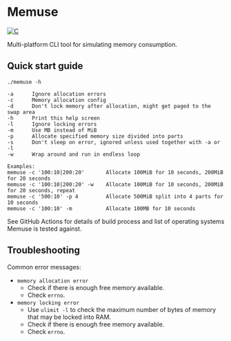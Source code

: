 # Memuse

[![C](https://github.com/ipastusi/memuse/actions/workflows/ci.yml/badge.svg?branch=master)](https://github.com/ipastusi/memuse/actions/workflows/ci.yml)

Multi-platform CLI tool for simulating memory consumption.

## Quick start guide

```
./memuse -h

-a      Ignore allocation errors
-c      Memory allocation config
-d      Don't lock memory after allocation, might get paged to the swap area
-h      Print this help screen
-l      Ignore locking errors
-m      Use MB instead of MiB
-p      Allocate specified memory size divided into parts
-s      Don't sleep on error, ignored unless used together with -a or -l
-w      Wrap around and run in endless loop

Examples:
memuse -c '100:10|200:20'       Allocate 100MiB for 10 seconds, 200MiB for 20 seconds
memuse -c '100:10|200:20' -w    Allocate 100MiB for 10 seconds, 200MiB for 20 seconds, repeat
memuse -c '500:10' -p 4         Allocate 500MiB split into 4 parts for 10 seconds
memuse -c '100:10' -m           Allocate 100MB for 10 seconds
```

See GitHub Actions for details of build process and list of operating systems Memuse is tested against.

## Troubleshooting

Common error messages:

- `memory allocation error`
  - Check if there is enough free memory available.
  - Check `errno`.
- `memory locking error`
  - Use `ulimit -l` to check the maximum number of bytes of memory that may be locked into RAM.
  - Check if there is enough free memory available.
  - Check `errno`.
